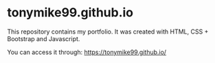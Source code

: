 # tonymike99.github.io

This repository contains my portfolio. It was created with HTML, CSS + Bootstrap and Javascript.

You can access it through:
https://tonymike99.github.io/
